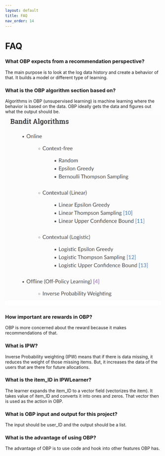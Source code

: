 ```yaml
---
layout: default
title: FAQ
nav_order: 14
---
```

# FAQ

### What OBP expects from a recommendation perspective? 
The main purpose is to look at the log data history and create a behavior of that. It builds a model or different type of learning.

### What is the OBP algorithm section based on?
Algorithms in OBP (unsupervised learning) is machine learning where the behavior is based on the data. OBP ideally gets the data and figures out what the output should be.
![obp-alg](content/notes/obp-alg.png)

### How important are rewards in OBP?
OBP is more concerned about the reward because it makes recommendations of that. 

### What is IPW?
Inverse Probability weighting (IPW) means that if there is data missing, it reduces the weight of those missing items. But, it increases the data of the users that are there for future allocations. 

### What is the item_ID in IPWLearner?
The learner expands the item_ID to a vector field (vectorizes the item). It takes value of item_ID and converts it into ones and zeros. That vector then is used as the action in OBP.
 
### What is OBP input and output for this project?
The input should be user_ID and the output should be a list.

### What is the advantage of using OBP?
The advantage of OBP is to use code and hook into other features OBP has.
